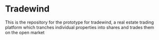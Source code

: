 # Tradewind
This is the repository for the prototype for tradewind, a real estate trading platform which tranches individual properties into shares and trades them on the open market
